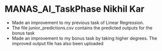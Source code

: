 # MANAS_AI_TaskPhase Nikhil Kar
- Made an improvement to my previous task of Linear Regression.
- The file junior_predictions.csv contains the predicted outputs for the bonus task
- Made an improvement to my bonus task by taking higher degrees. The improved output file has also been uploaded
